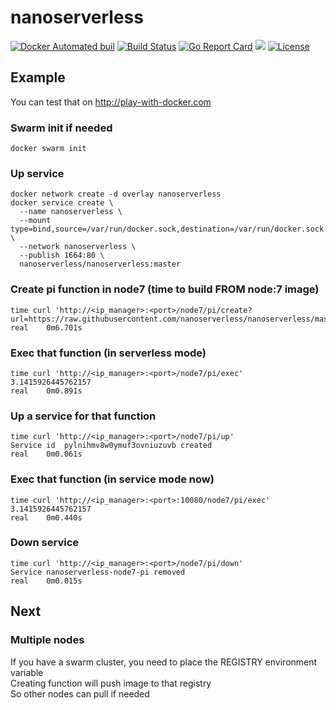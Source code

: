 # nanoserverless
[![Docker Automated buil](https://img.shields.io/docker/automated/nanoserverless/nanoserverless.svg)](https://hub.docker.com/r/nanoserverless/nanoserverless/)
[![Build Status](https://travis-ci.org/nanoserverless/nanoserverless.svg?branch=master)](https://travis-ci.org/nanoserverless/nanoserverless)
[![Go Report Card](https://goreportcard.com/badge/nanoserverless/nanoserverless)](http://goreportcard.com/report/nanoserverless/nanoserverless)
[![](https://images.microbadger.com/badges/image/nanoserverless/nanoserverless.svg)](https://microbadger.com/images/nanoserverless/nanoserverless)
[![License](https://img.shields.io/badge/license-MIT-blue.svg)](https://github.com/nanoserverless/nanoserverless/blob/master/LICENSE.md)

## Example
You can test that on http://play-with-docker.com

### Swarm init if needed
```
docker swarm init
```

### Up service
```
docker network create -d overlay nanoserverless
docker service create \
  --name nanoserverless \
  --mount type=bind,source=/var/run/docker.sock,destination=/var/run/docker.sock \
  --network nanoserverless \
  --publish 1664:80 \
  nanoserverless/nanoserverless:master
```

### Create pi function in node7 (time to build FROM node:7 image)
```
time curl 'http://<ip_manager>:<port>/node7/pi/create?url=https://raw.githubusercontent.com/nanoserverless/nanoserverless/master/examples/pi/pi.js'
real    0m6.701s
```

### Exec that function (in serverless mode)
```
time curl 'http://<ip_manager>:<port>/node7/pi/exec'
3.1415926445762157
real    0m0.891s
```

### Up a service for that function
```
time curl 'http://<ip_manager>:<port>/node7/pi/up'
Service id  pylnihmv8w0ymuf3ovniuzuvb created
real    0m0.061s
```

### Exec that function (in service mode now)
```
time curl 'http://<ip_manager>:<port>:10080/node7/pi/exec'
3.1415926445762157
real    0m0.440s
```

### Down service
```
time curl 'http://<ip_manager>:<port>/node7/pi/down'
Service nanoserverless-node7-pi removed
real    0m0.015s
```

## Next
### Multiple nodes
If you have a swarm cluster, you need to place the REGISTRY environment variable  
Creating function will push image to that registry  
So other nodes can pull if needed  
